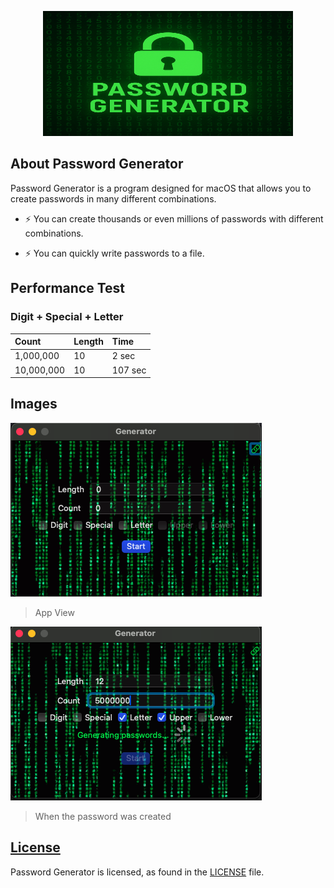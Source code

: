 <div align="center">

<p>
  <a >
    <img height = "200" width="400" alt="Lynx" src="https://github.com/Swiftful/PasswordGenerator/blob/main/icon.png" />
  </a>
</p>

</div>

## About Password Generator

Password Generator is a program designed for macOS that allows you to create passwords in many different combinations.

- ⚡ You can create thousands or even millions of passwords with different combinations.

- ⚡ You can quickly write passwords to a file.


## Performance Test
### Digit + Special + Letter
| Count  |       Length   | Time|
| :------------ |:-------|:-----|
| 1,000,000      |       10 |     2 sec |
| 10,000,000      |       10 |    107 sec |


## Images

![](https://github.com/Swiftful/PasswordGenerator/blob/main/Screenshot1.png)
> App View

![](https://github.com/Swiftful/PasswordGenerator/blob/main/Screenshot2.png)
> When the password was created


## [License][license]
Password Generator is licensed, as found in the [LICENSE][license] file.

[license]: LICENSE
